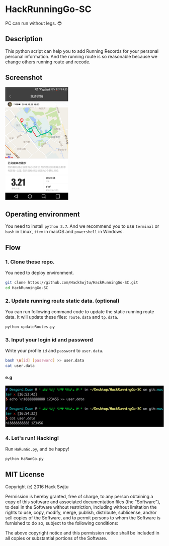 # HackRunningGo-SC
PC can run without legs. 😎

## Description

This python script can help you to add Running Records for your personal personal information. And the running route is so reasonable because we change others running route and recode.

## Screenshot

<img src="/screenshot/ss.png" width="200px" />

## Operating environment

You need to install `python 2.7`. 
And we recommend you to use `terminal` or `bash` in Linux, `item` in macOS and `powershell` in Windows.

## Flow

### 1. Clone these repo.

You need to deploy environment. 

```bash
git clone https://github.com/HackSwjtu/HackRunningGo-SC.git 
cd HackRunningGo-SC
```

### 2. Update running route static data. (optional)

You can run following command code to update the static running route data. It will update these files: `route.data` and `tp.data`.

```bash
python updateRoutes.py
```

### 3. Input your login id and password

Write your profile `id` and `password` to `user.data`.

```bash
bash \n[id] [password] >> user.data
cat user.data
```

#### e.g

![](/screenshot/ss2.png)

### 4. Let's run! Hacking!

Run `HaRunGo.py`, and be happy! 

```bash
python HaRunGo.py
```

## MIT License

Copyright (c) 2016 Hack Swjtu

Permission is hereby granted, free of charge, to any person obtaining a copy
of this software and associated documentation files (the "Software"), to deal
in the Software without restriction, including without limitation the rights
to use, copy, modify, merge, publish, distribute, sublicense, and/or sell
copies of the Software, and to permit persons to whom the Software is
furnished to do so, subject to the following conditions:

The above copyright notice and this permission notice shall be included in all
copies or substantial portions of the Software.







